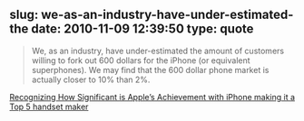 slug: we-as-an-industry-have-under-estimated-the
date: 2010-11-09 12:39:50
type: quote
---

> We, as an industry, have under-estimated the amount of customers willing to fork out 600 dollars for the iPhone (or equivalent superphones). We may find that the 600 dollar phone market is actually closer to 10% than 2%.

[Recognizing How Significant is Apple’s Achievement with iPhone making it a Top 5 handset maker](http://communities-dominate.blogs.com/brands/2010/11/recognizing-how-significant-is-apples-achievement-with-iphone-making-it-a-top-5-handset-maker.html)
